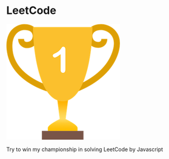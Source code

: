 LeetCode
==
![image](https://github.com/Huitimkit/LeetCode/blob/master/img/LeetCode_Cup.png)

Try to win my championship in solving LeetCode by Javascript

